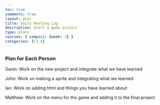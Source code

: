 ```yaml
---
toc: true
comments: true
layout: post
title: Daily Meeting Log
description: Start a game project
type: plans
courses: { compsci: {week: 3} }
categories: [C1.4]
---
```


### Plan for Each Person

Gavin: Work on the new project and integrate what we have learned

John: Work on making a sprite and integrating what we learned

Ian: Work on adding html and things you have learned about

Matthew: Work on the menu for the game and adding it to the final project